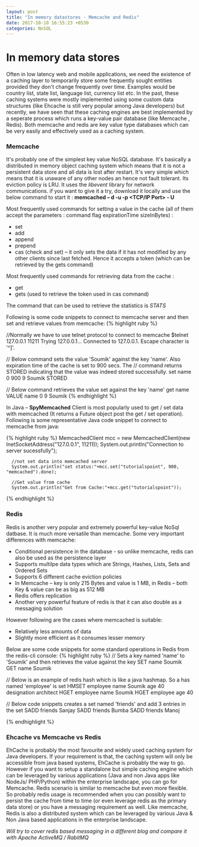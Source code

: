 ```yaml
---
layout: post
title: "In memory datastores - Memcache and Redis"
date: 2017-10-10 16:55:23 +0530
categories: NoSQL
---
```


# In memory data stores
Often in low latency web and mobile applications, we need the existence of a caching layer to temporarily store some frequently sought entities provided they don't change frequently over time. Examples would be country list, state list, language list, currency list etc. In the past, these caching systems were mostly implemented using some custom data structures (like Ehcache is still very popular among Java developers) but recently, we have seen that these caching engines are best implemented by a seperate process which runs a key-value pair database (like Memcache , Redis).
Both memcache and redis are key value type databases which can be very easily and effectively used as a caching system.

### Memcache
It's probably one of the simplest key value NoSQL database. It's basically a distributed in memory object caching system which means that it is not a persistent data store and all data is lost after restart. It's very simple which means that it is unaware of any other nodes an hence not fault tolerant. Its eviction policy is LRU.
It uses the *libevent* library for network communications. 
if you want to give it a try, download it locally and use the below command to start it : **memcached – d -u <UserName> -p <TCP/IP Port> - U <UDP Port>**

Most frequently used commands for setting a value in the cache (all of them accept the parameters : command flag expirationTime sizeInBytes) :
* set
* add
* append
* prepend
* cas (check and set) – it only sets the data if it has not modified by any other clients since last fetched. Hence it accepts a token (which can be retrieved by the gets command)

Most frequently used commands for retrieving data from the cache :
* get
* gets (used to retrieve the token used in cas command)

The command that can be used to retrieve the statistics is  *STATS*

Following is some code snippets to connect to memcache server and then set and retrieve values from memcache:
{% highlight ruby %}

//Normally we have to use telnet protocol to connect to memcache
$telnet 127.0.0.1 11211
Trying 127.0.0.1...
Connected to 127.0.0.1.
Escape character is '^]'.

// Below command sets the value 'Soumik' against the key 'name'. Also expiration time of the cache is set to 900 secs. The 
// command returns STORED indicating that the value was indeed stored successfully. 
set name 0 900 9
Soumik
STORED

// Below command retrieves the value set against the key 'name'
get name
VALUE name 0 9
Soumik
{% endhighlight %}

In Java – **SpyMemcached** Client is most popularly used to get / set data with memcached (It returns a Future object post the get / set operation). Following is some representative Java code snippet to connect to memcache from java:

{% highlight ruby %}
   MemcachedClient mcc = new MemcachedClient(new InetSocketAddress("127.0.0.1", 11211));
      System.out.println("Connection to server sucessfully");
      
      //not set data into memcached server
      System.out.println("set status:"+mcc.set("tutorialspoint", 900, "memcached").done);
      
      //Get value from cache
      System.out.println("Get from Cache:"+mcc.get("tutorialspoint"));
{% endhighlight %}

### Redis
Redis is another very popular and extremely powerful key-value NoSql datbase. It is much more versatile than memcache.
Some very important differences with memcache:
* Conditional persistence in the database - so unlike memcache, redis can also be used as the persistence layer
* Supports multilpe data types which are Strings, Hashes, Lists, Sets and Ordered Sets
* Supports 6 different cache eviction policies
* In Memcache – key is only 215 Bytes and value is 1 MB, in Redis – both Key & value can be as big as 512 MB
* Redis offers replication
* Another very powerful feature of redis is that it can also double as a messaging solution 

However following are the cases where memcached is suitable:
* Relatively less amounts of data
* Slightly more efficient as it consumes lesser memory


Below are some code snippets for some standard operations in Redis from the redis-cli console:
{% highlight ruby %}
// Sets a key named 'name' to 'Soumik' and then retrieves the value against the key
SET name Soumik
GET name
Soumik

// Below is an example of redis hash which is like a java hashmap. So a has named 'employee' is set
HMSET employee name Soumik age 40 designation architect
HGET employee name
Soumik
HGET employee age
40

// Below code snippets creates a set named 'friends' and add 3 entries in the set
SADD friends Sanjay
SADD friends Bumba
SADD friends Manoj

{% endhighlight %}


### Ehcache vs Memcache vs Redis

EhCache is probably the most favourite and widely used caching system for Java developers. If your requirement is that, the caching system will only be accessible from java based systems, EhCache is probably the way to go.
However if you want to setup a standalone but simple caching engine which can be leveraged by various applications (Java and non Java apps like NodeJs/ PHP/Python) within the enterprise landscape, you can go for Memcache.
Redis scenario is similar to memcache but even more flexible. So probably redis usage is recommended when you can possibly want to persist the cache from time to time (or even leverage redis as the primary data store) or you have a messaging requirement as well. Like memcache, Redis is also a distributed system which can be leveraged by various Java & Non Java based applications in the enterprise landscape. 

*Will try to cover redis based messaging in a different blog and compare it with Apache ActiveMQ / RabitMQ*
